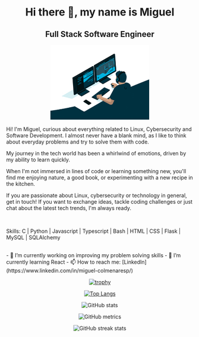 <div align="center">
  <h1>Hi there 👋, my name is Miguel</h1>
  <h2>Full Stack Software Engineer</h2>
</div>

<div align="center">
  <div>
    <img src="git_bg2.gif" alt="Full Stack Software Engineer" height="200" width="auto">
  </div>
</div>

  <p>
Hi! I'm Miguel, curious about everything related to Linux, Cybersecurity and Software Development. I almost never have a blank mind, as I like to think about everyday problems and try to solve them with code.

My journey in the tech world has been a whirlwind of emotions, driven by my ability to learn quickly.

When I'm not immersed in lines of code or learning something new, you'll find me enjoying nature, a good book, or experimenting with a new recipe in the kitchen.

If you are passionate about Linux, cybersecurity or technology in general, get in touch! If you want to exchange ideas, tackle coding challenges or just chat about the latest tech trends, I'm always ready.
</p>
<br>
<p>Skills: C | Python | Javascript | Typescript | Bash | HTML | CSS | Flask | MySQL | SQLAlchemy</p>
<br>
- 🔭 I’m currently working on improving my problem solving skills 
- 🌱 I’m currently learning React 
- 📫 How to reach me: [LinkedIn](https://www.linkedin.com/in/miguel-colmenaresp/) 

<div align="center">

[![trophy](https://github-profile-trophy.vercel.app/?username=MiguelColmenares94)](https://github.com/ryo-ma/github-profile-trophy)

[![Top Langs](https://github-readme-stats.vercel.app/api/top-langs/?username=MiguelColmenares94)](https://github.com/anuraghazra/github-readme-stats)

![GitHub stats](https://github-readme-stats.vercel.app/api?username=MiguelColmenares94&show_icons=true&count_private=true)  

![GitHub metrics](https://metrics.lecoq.io/MiguelColmenares94)  

![GitHub streak stats](https://streak-stats.demolab.com/?user=MiguelColmenares94)
</div>
